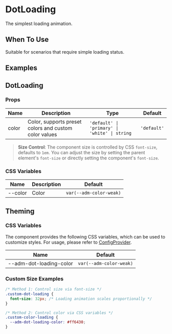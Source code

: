 # DotLoading

The simplest loading animation.

## When To Use

Suitable for scenarios that require simple loading status.

## Examples

<CodeDemo title="Basic Usage" src="./dot-loading/demos/demo1.vue" />

## DotLoading

### Props

| Name | Description | Type | Default |
| --- | --- | --- | --- |
| color | Color, supports preset colors and custom color values | `'default' \| 'primary' \| 'white' \| string` | `'default'` |

> **Size Control**: The component size is controlled by CSS `font-size`, defaults to `1em`. You can adjust the size by setting the parent element's `font-size` or directly setting the component's `font-size`.

### CSS Variables

| Name | Description | Default |
| --- | --- | --- |
| --color | Color | `var(--adm-color-weak)` |

## Theming

### CSS Variables

The component provides the following CSS variables, which can be used to customize styles. For usage, please refer to [ConfigProvider](/en/components/config-provider).

| Name | Default |
| --- | --- |
| --adm-dot-loading-color | `var(--adm-color-weak)` |

### Custom Size Examples

```css
/* Method 1: Control size via font-size */
.custom-dot-loading {
  font-size: 32px; /* Loading animation scales proportionally */
}

/* Method 2: Control color via CSS variables */
.custom-color-loading {
  --adm-dot-loading-color: #ff6430;
}
```